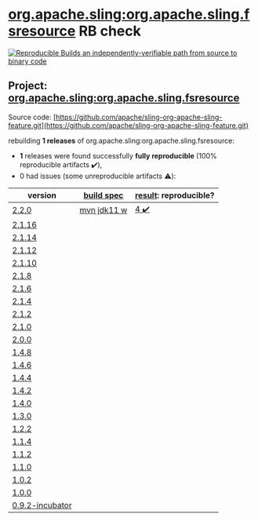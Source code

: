 [org.apache.sling:org.apache.sling.fsresource](https://search.maven.org/artifact/org.apache.sling/org.apache.sling.fsresource/) RB check
=======

[![Reproducible Builds](https://reproducible-builds.org/images/logos/rb.svg) an independently-verifiable path from source to binary code](https://reproducible-builds.org/)

## Project: [org.apache.sling:org.apache.sling.fsresource](https://search.maven.org/artifact/org.apache.sling/org.apache.sling.fsresource/)

Source code: [https://github.com/apache/sling-org-apache-sling-feature.git](https://github.com/apache/sling-org-apache-sling-feature.git)

rebuilding **1 releases** of org.apache.sling:org.apache.sling.fsresource:
- **1** releases were found successfully **fully reproducible** (100% reproducible artifacts :heavy_check_mark:),
- 0 had issues (some unreproducible artifacts :warning:):

| version | [build spec](BUILDSPEC.md) | [result](https://reproducible-builds.org/docs/jvm/): reproducible? |
| -- | --------- | ------ |
| [2.2.0](https://search.maven.org/artifact/org.apache.sling/org.apache.sling.fsresource/2.2.0/pom) | [mvn jdk11 w](org.apache.sling.fsresource-2.2.0.buildspec) | [4 :heavy_check_mark: ](org.apache.sling.fsresource-2.2.0.buildcompare) |
| [2.1.16](https://search.maven.org/artifact/org.apache.sling/org.apache.sling.fsresource/2.1.16/pom) | | |
| [2.1.14](https://search.maven.org/artifact/org.apache.sling/org.apache.sling.fsresource/2.1.14/pom) | | |
| [2.1.12](https://search.maven.org/artifact/org.apache.sling/org.apache.sling.fsresource/2.1.12/pom) | | |
| [2.1.10](https://search.maven.org/artifact/org.apache.sling/org.apache.sling.fsresource/2.1.10/pom) | | |
| [2.1.8](https://search.maven.org/artifact/org.apache.sling/org.apache.sling.fsresource/2.1.8/pom) | | |
| [2.1.6](https://search.maven.org/artifact/org.apache.sling/org.apache.sling.fsresource/2.1.6/pom) | | |
| [2.1.4](https://search.maven.org/artifact/org.apache.sling/org.apache.sling.fsresource/2.1.4/pom) | | |
| [2.1.2](https://search.maven.org/artifact/org.apache.sling/org.apache.sling.fsresource/2.1.2/pom) | | |
| [2.1.0](https://search.maven.org/artifact/org.apache.sling/org.apache.sling.fsresource/2.1.0/pom) | | |
| [2.0.0](https://search.maven.org/artifact/org.apache.sling/org.apache.sling.fsresource/2.0.0/pom) | | |
| [1.4.8](https://search.maven.org/artifact/org.apache.sling/org.apache.sling.fsresource/1.4.8/pom) | | |
| [1.4.6](https://search.maven.org/artifact/org.apache.sling/org.apache.sling.fsresource/1.4.6/pom) | | |
| [1.4.4](https://search.maven.org/artifact/org.apache.sling/org.apache.sling.fsresource/1.4.4/pom) | | |
| [1.4.2](https://search.maven.org/artifact/org.apache.sling/org.apache.sling.fsresource/1.4.2/pom) | | |
| [1.4.0](https://search.maven.org/artifact/org.apache.sling/org.apache.sling.fsresource/1.4.0/pom) | | |
| [1.3.0](https://search.maven.org/artifact/org.apache.sling/org.apache.sling.fsresource/1.3.0/pom) | | |
| [1.2.2](https://search.maven.org/artifact/org.apache.sling/org.apache.sling.fsresource/1.2.2/pom) | | |
| [1.1.4](https://search.maven.org/artifact/org.apache.sling/org.apache.sling.fsresource/1.1.4/pom) | | |
| [1.1.2](https://search.maven.org/artifact/org.apache.sling/org.apache.sling.fsresource/1.1.2/pom) | | |
| [1.1.0](https://search.maven.org/artifact/org.apache.sling/org.apache.sling.fsresource/1.1.0/pom) | | |
| [1.0.2](https://search.maven.org/artifact/org.apache.sling/org.apache.sling.fsresource/1.0.2/pom) | | |
| [1.0.0](https://search.maven.org/artifact/org.apache.sling/org.apache.sling.fsresource/1.0.0/pom) | | |
| [0.9.2-incubator](https://search.maven.org/artifact/org.apache.sling/org.apache.sling.fsresource/0.9.2-incubator/pom) | | |
